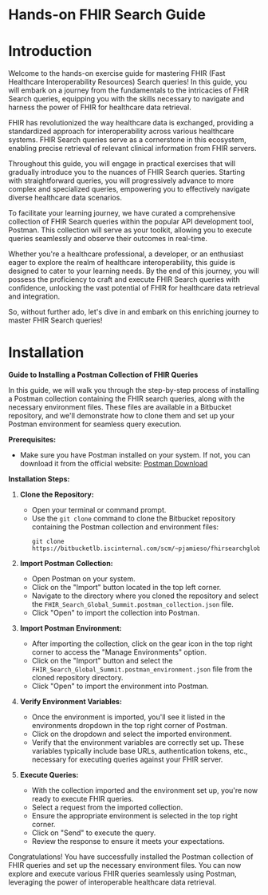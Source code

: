 # Hands-on FHIR Search Guide

# Introduction

Welcome to the hands-on exercise guide for mastering FHIR (Fast Healthcare Interoperability Resources) Search queries! In this guide, you will embark on a journey from the fundamentals to the intricacies of FHIR Search queries, equipping you with the skills necessary to navigate and harness the power of FHIR for healthcare data retrieval.

FHIR has revolutionized the way healthcare data is exchanged, providing a standardized approach for interoperability across various healthcare systems. FHIR Search queries serve as a cornerstone in this ecosystem, enabling precise retrieval of relevant clinical information from FHIR servers.

Throughout this guide, you will engage in practical exercises that will gradually introduce you to the nuances of FHIR Search queries. Starting with straightforward queries, you will progressively advance to more complex and specialized queries, empowering you to effectively navigate diverse healthcare data scenarios.

To facilitate your learning journey, we have curated a comprehensive collection of FHIR Search queries within the popular API development tool, Postman. This collection will serve as your toolkit, allowing you to execute queries seamlessly and observe their outcomes in real-time.

Whether you're a healthcare professional, a developer, or an enthusiast eager to explore the realm of healthcare interoperability, this guide is designed to cater to your learning needs. By the end of this journey, you will possess the proficiency to craft and execute FHIR Search queries with confidence, unlocking the vast potential of FHIR for healthcare data retrieval and integration.

So, without further ado, let's dive in and embark on this enriching journey to master FHIR Search queries!

# Installation

**Guide to Installing a Postman Collection of FHIR Queries**

In this guide, we will walk you through the step-by-step process of installing a Postman collection containing the FHIR search queries, along with the necessary environment files. These files are available in a Bitbucket repository, and we'll demonstrate how to clone them and set up your Postman environment for seamless query execution.

**Prerequisites:**
- Make sure you have Postman installed on your system. If not, you can download it from the official website: [Postman Download](https://www.postman.com/downloads/)

**Installation Steps:**

1. **Clone the Repository:**
   - Open your terminal or command prompt.
   - Use the `git clone` command to clone the Bitbucket repository containing the Postman collection and environment files:
     ```
     git clone https://bitbucketlb.iscinternal.com/scm/~pjamieso/fhirsearchglobalsummit.git
     ```

2. **Import Postman Collection:**
   - Open Postman on your system.
   - Click on the "Import" button located in the top left corner.
   - Navigate to the directory where you cloned the repository and select the `FHIR_Search_Global_Summit.postman_collection.json` file.
   - Click "Open" to import the collection into Postman.

3. **Import Postman Environment:**
   - After importing the collection, click on the gear icon in the top right corner to access the "Manage Environments" option.
   - Click on the "Import" button and select the `FHIR_Search_Global_Summit.postman_environment.json` file from the cloned repository directory.
   - Click "Open" to import the environment into Postman.

4. **Verify Environment Variables:**
   - Once the environment is imported, you'll see it listed in the environments dropdown in the top right corner of Postman.
   - Click on the dropdown and select the imported environment.
   - Verify that the environment variables are correctly set up. These variables typically include base URLs, authentication tokens, etc., necessary for executing queries against your FHIR server.

5. **Execute Queries:**
   - With the collection imported and the environment set up, you're now ready to execute FHIR queries.
   - Select a request from the imported collection.
   - Ensure the appropriate environment is selected in the top right corner.
   - Click on "Send" to execute the query.
   - Review the response to ensure it meets your expectations.

Congratulations! You have successfully installed the Postman collection of FHIR queries and set up the necessary environment files. You can now explore and execute various FHIR queries seamlessly using Postman, leveraging the power of interoperable healthcare data retrieval.